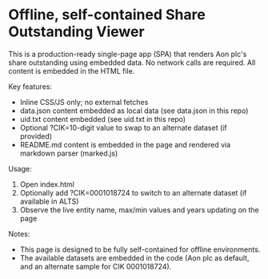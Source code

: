 # Offline, self-contained Share Outstanding Viewer

This is a production-ready single-page app (SPA) that renders Aon plc's share outstanding using embedded data. No network calls are required. All content is embedded in the HTML file.

Key features:
- Inline CSS/JS only; no external fetches
- data.json content embedded as local data (see data.json in this repo)
- uid.txt content embedded (see uid.txt in this repo)
- Optional ?CIK=10-digit value to swap to an alternate dataset (if provided)
- README.md content is embedded in the page and rendered via markdown parser (marked.js)

Usage:
1) Open index.html
2) Optionally add ?CIK=0001018724 to switch to an alternate dataset (if available in ALTS)
3) Observe the live entity name, max/min values and years updating on the page

Notes:
- This page is designed to be fully self-contained for offline environments.
- The available datasets are embedded in the code (Aon plc as default, and an alternate sample for CIK 0001018724).
